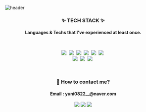 

![header](https://capsule-render.vercel.app/api?type=slice&color=auto&height=300&section=header&text=YounHeeSeung&fontSize=70&fontColor=auto)

<h3 align = "center">✨ TECH STACK ✨</h3>
<h4 align = "center">Languages & Techs that I've experienced at least once.</h4><br>

<p align = "center">
  <a><img src="https://img.shields.io/badge/Java-E3622F?style=flat-square&logo=Java&logoColor=white"/></a>&nbsp
  <a><img src="https://img.shields.io/badge/Python-3766AB?style=flat-square&logo=Python&logoColor=white"/></a>&nbsp
  <a><img src="https://img.shields.io/badge/-Spring-6DB33F?style=flat-square&logo=Spring&logoColor=white"/></a>&nbsp
  <a><img src="https://img.shields.io/badge/-Kotlin-FF4747?style=flat-square&logo=Kotlin&logoColor=white"/></a>&nbsp
  <a><img src="https://img.shields.io/badge/-C++-black?style=flat-square&logo=C%2B%2B&logoColor=white"/></a>&nbsp
  <a><img src="https://img.shields.io/badge/-C-gray?style=flat-square&logo=C&logoColor=white"/></a>&nbsp<br>
  <a><img src="https://img.shields.io/badge/-Win API-0078D6?style=flat-square&logo=Windows&logoColor=white"/></a>&nbsp
  <a><img src="https://img.shields.io/badge/-HTML-E34F26?style=flat-square&logo=HTML5&logoColor=white"/></a>&nbsp
  <a><img src="https://img.shields.io/badge/-MySQL-4479A1?style=flat-square&logo=MySQL&logoColor=white"/></a>&nbsp
</p>
<br>


<h3 align = "center">🤔 How to contact me?</h3>
<h4 align = "center">Email : yuni0822__@naver.com</h4>
<p align = "center">
  <a href = https://www.instagram.com/y_hehe_><img src="https://img.shields.io/badge/-Instagram-E4405F?style=flat-square&logo=Instagram&logoColor=white"/></a>
  <a href = https://yuni0822.tistory.com><img src="https://img.shields.io/badge/Tistory-Blog-orange"/></a>
  <a href = https://www.notion.so/9a3f0ed8e28a4feead514282bf2a8a8c><img src="https://img.shields.io/badge/Notion-Portfolio-brightgreen"/></a>
</p>

<!--
**gmltmd23/gmltmd23** is a ✨ _special_ ✨ repository because its `README.md` (this file) appears on your GitHub profile.

Here are some ideas to get you started:

- 🔭 I’m currently working on ...
- 🌱 I’m currently learning ...
- 👯 I’m looking to collaborate on ...
- 🤔 I’m looking for help with ...
- 💬 Ask me about ...
- 📫 How to reach me: ...
- 😄 Pronouns: ...
- ⚡ Fun fact: ...
-->
